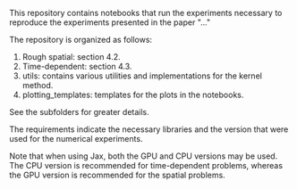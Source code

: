 This repository contains notebooks that run the experiments necessary to reproduce the experiments presented in the paper "..."

The repository is organized as follows:

1. Rough spatial: section 4.2.
2. Time-dependent: section 4.3.
3. utils: contains various utilities and implementations for the kernel method.
4. plotting_templates: templates for the plots in the notebooks.

See the subfolders for greater details. 

The requirements indicate the necessary libraries and the version that were used for the numerical experiments.

Note that when using Jax, both the GPU and CPU versions may be used. The CPU version is recommended for time-dependent problems, whereas the GPU version is recommended for the spatial problems.
